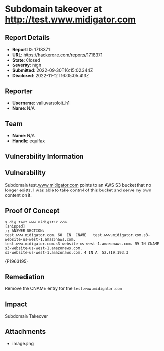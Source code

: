 # Subdomain takeover at http://test.www.midigator.com

## Report Details
- **Report ID**: 1718371
- **URL**: https://hackerone.com/reports/1718371
- **State**: Closed
- **Severity**: high
- **Submitted**: 2022-09-30T16:15:02.344Z
- **Disclosed**: 2022-11-12T16:05:05.413Z

## Reporter
- **Username**: valluvarsploit_h1
- **Name**: N/A

## Team
- **Name**: N/A
- **Handle**: equifax

## Vulnerability Information
## Vulnerability
Subdomain test.www.midigator.com points to an AWS S3 bucket that no longer exists. I was able to take control of this bucket and serve my own content on it.

## Proof Of Concept
```code
$ dig test.www.midigator.com
[snipped]
;; ANSWER SECTION:
test.www.midigator.com.	60	IN	CNAME	test.www.midigator.com.s3-website-us-west-1.amazonaws.com.
test.www.midigator.com.s3-website-us-west-1.amazonaws.com. 59 IN CNAME s3-website-us-west-1.amazonaws.com.
s3-website-us-west-1.amazonaws.com. 4 IN A	52.219.193.3
```

{F1963195}

## Remediation
Remove the CNAME entry for the `test.www.midigator.com`

## Impact

Subdomain Takeover

## Attachments
- image.png
